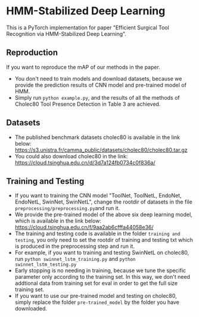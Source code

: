 # HMM-Stabilized Deep Learning
This is a PyTorch implementation for paper "Efficient Surgical Tool Recognition via HMM-Stabilized Deep Learning".
## Reproduction
If you want to reproduce the mAP of our methods in the paper.
* You don't need to train models and download datasets, because we provide the prediction results of CNN model and pre-trained model of HMM.
* Simply run `python example.py`, and the results of all the methods of Cholec80 Tool Presence Detection in Table 3 are achieved.
## Datasets
* The published benchmark datasets cholec80 is available in the link below:
https://s3.unistra.fr/camma_public/datasets/cholec80/cholec80.tar.gz
* You could also download cholec80 in the link:
https://cloud.tsinghua.edu.cn/d/3d7a124fb0734c0f836a/
## Training and Testing
* If you want to training the CNN model "ToolNet, ToolNetL, EndoNet, EndoNetL, SwinNet, SwinNetL", change the rootdir of datasets in the file `preprocessing/preprocessing.py`and run it.
* We provide the pre-trained model of the above six deep learning model, which is available in the link below:
https://cloud.tsinghua.edu.cn/f/9aa2ab6cfffa44058e36/
* The training and testing code is available in the folder `training and testing`, you only need to set the rootdir of training and testing txt which is produced in the preprocessing step and run it. 
* For example, if you want to training and testing SwinNetL on cholec80, run `python swinnet_lstm_training.py` and `python swinnet_lstm_testing.py`
* Early stopping is no needing in training, because we tune the specific parameter only according to the training set. In this way, we don't need addtional data from training set for eval in order to get the full size training set.
* If you want to use our pre-trained model and testing on cholec80, simply replace the folder `pre-trained_model` by the folder you have downloaded.



